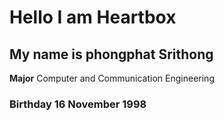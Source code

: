 # Hello I am Heartbox
## My name is phongphat Srithong

**Major** Computer and Communication Engineering

### Birthday  16 November 1998
